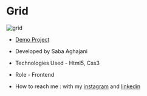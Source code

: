 # Grid
![grid](https://github.com/Saba-Aghajani-developer/grid/assets/135870519/7e6fc938-b464-466a-b1a3-2eaeebf46937)

- [Demo Project](https://saba-aghajani-developer.github.io/grid/)

- Developed by Saba Aghajani
  
- Technologies Used - Html5, Css3 

- Role - Frontend

- How to reach me : with my [instagram](https://instagram.com/saba_aghajani_developer?utm_source=qr&igshid=MzNlNGNkZWQ4Mg%3D%3D) and [linkedin](https://www.linkedin.com/in/saba-a-69b608208)

